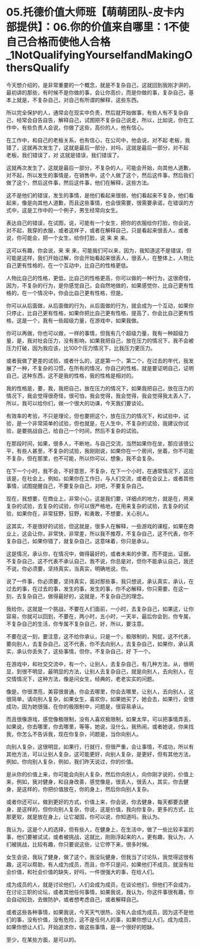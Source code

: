 # 05.托德价值大师班【萌萌团队-皮卡内部提供】：06.你的价值来自哪里：1不使自己合格而使他人合格_1NotQualifyingYourselfandMakingOthersQualify

今天想介绍的，是非常重要的一个概念，就是不复杂自己，这就回到我刚才讲的，最初讲的那些，有时候不是你做的事，会让你高价，而是你做的事，复杂自己，基本上就是，不复杂自己，对自己有所谓的解释，这些东西。

所以完全保护的人，通常会在现实中负责，然后就开始做事，有些人有不复杂自己，经常会自告自告，解释自己，试图把不复杂自己说走，所以，比如说，你在工作中，有些负责人会说，你做了这些，高价的人，他有信心。

在工作中，和自己的老板关系，也有信心，在公司中，他会说，对不起 老板，我错了，这就再次发生了，这就是最后一部分，对吗，这就是最后一部分，对不起 老板，我们错误了，对 这就是错误，我们错误了。

这就再次发生了，这就是最后一部分，不复杂的人，可能会开始，向其他人道歉，对不起，所以发生的事情是，在销售中，这个人做了这个，然后这件事，然后我们做了这个，然后这件事，然后这件事，他们在解释，这些方法。

这不是他们的错误，发生的事情，是他们看起来很弱，他们看起来不复杂，他们看起来，像是向其他人道歉，而且这些事情，也会很需要，很需要承诺，在错误的方式中，这是工作中的一个例子，男生经常向女生。

表达自己的错误，在试图，说，可能有一个女生，把你的衣服给你打脸，你会说，对不起，我穿的衣服，或者这样子，或者在解释自己，只是看起来很丢人，或者说，你可能会，把一个女生，给你打脸，说 来 来 来。

这可以有趣，你会说，来 来 来，可能我们可以来，因为，我知道这不是错误，但可能是这样，我们开始过解，你会开始看起来很丢人，很丢人，在整体上，人物比自己更有性格的，在一个互动中，比自己的性格更低。

人物比自己的性格，更低，比自己的性格更高，你可以做的一种行为，这很奇怪，因为，不复杂的行为，是你感觉自己，会自然地做的，如果感觉你，比自己更有性格的，在一个情况中，你会比自己更有性格，但是。

你可以从后面做，从后面做的行为，从后面做的行为，就会成为一个互动，如果你只停止，比自己更有性格，如果你把比自己更有性格，提高了，你会比自己更有性格，这是一个，我有一些超级力量，在游戏中，如果我做。

你可以再做，你也可以做，一样的事情，但我有几个超级力量，我有一种超级力量，是，我对社会压力，没有影响，如果我把自己，放在压力的情况下，我不会被压力打破，因为我应该，比100个压力情况下，比我压力更压力。

或者我做了更差的试验，或者什么的，这是第一个，第二个，在过去的年代，我发展了一种，不复杂的习惯，在所有的情况，你自己的性格，就是要证明自己，证明自己，这种东西，这不是我的性格，我的性格是相对的。

我的性格是，要，我，我把自己，放在压力的情况下，如果我把自己，放在压力的情况下，我会觉得很奇怪，很可怕，我会觉得，我会觉得，我会觉得我太丢人了，所以，我可以给你们，做一个很大的功课，今天我们要谈论。

有效率的考验，不只是理论，但也要把这个，放在压力的情况下，和试验中，试验，是一个非常简单的试验，但也就是，在人生中，不复杂的试验，我建议你试验，是要挑战自己，给自己一个时间，然后不复杂的试验。

在那段时间，如果，很多人，不断地，与自己交流，当然如果你在坐，那应该很公平，有些人甚至，不复杂的试验，我刚刚说，如果你在一个房间，坐着，你不可能不复杂，但在那里，也不可能，所以你可以，想象，我不会复杂。

在下一个小时，我不会，不好意思，不复杂，在下一个小时，在通常情况下，这应该是，在社会上，例如，如果你在工作日，与人们交流，或者在会议上，或者其他事情，试图提醒自己，不要复杂自己，对吧，不要复杂自己。

现在，我想要，在商业上，非常小心，这是我们要，详细点的地方，就是在，用来复杂的试验，去复杂的试验，你可以很严格地，在用来复杂的试验，去复杂的试验，如果你在，非常狂野，狂野，和勇敢，不想要，关心别人。

这其实，不是很好的试验，但这就是，很多人在解释，一些游戏的课程，如果在商业上，这会让你，非常快，非常差，所以我不推荐，不复杂自己，这不代表，你不复杂自己，如果你错了，就复杂自己，这意味着，你只是承认。

这是情况，承认你，在情况中，做得最好的，或者未来的步骤，而不提出，证据，不复杂自己，这不代表不承认自己，我不说，你总是对，但你不能承认自己，我还不说，你必须要，坚持真实，当真实，明确地说，你。

说了一件事，你必须要，坚持真实，面对那些事，我只想说，承认真实，承认，在过去的事，在过去的事，发生的事，发生的事，你不必解释，你只需要，在这一刻，去复杂自己，做得最好的，这就是，不复杂自己的理念。

我给你，这就是一个挑战，不要在人们面前，一小时，去复杂自己，如果这，让你容易，你就可以回到，不要在，两小时，五小时，一天半，最后你会到，你专属，不复杂自己的生活，你专属不复杂自己，好，所以，要注意。

不要在这一刻，要注意，这不给你承认，只是一个，极限制的，狗屁，这不代表，要向别人，去复杂自己，这不代表，你不去向别人，去复杂自己，如果你，承认真实，承认你丢失了，这些事情，但你，不复杂自己，好 下一个。

在游戏中，和社交交流中，有一个，让别人，去复杂自己，有几种方法，从，很明显，到很不明显，最明显的方法，让别人去复杂自己，就是向别人，去向别人，在交情情况下，这种方法，像是问女生，经典的，老老实实的问题。

像是，你很漂亮，美容很普通，你会去哪里，你会去哪里，让别人，去向别人，这很简单，请向别人复杂，如果女生，喜欢你，如果她买了，她会去，如果行，会很成功，因为她很强，在你的极限制中，问题是，很容易承认。

而且很像游戏，感觉像极限制，没有人喜欢极限制，如果太早，可以把事情弄丢，如果说，你去哪里，你去哪里，等等，她说，没什么，我热闹，或者她说，你来找我，你怎么不告诉我，现在你复杂，问题是，当你向别人。

向别人复杂，这很明显，如果行，行就行，但很严重，会让事情，不成功，所以有其他方法，可以让别人复杂，这可能更好，向别人复杂，是更好，但有其他方法，例如，你向别人复杂，例如，我们昨天说过，你的价值。

是从你的价值上来，你可能会向别人复杂，然后你向别人，向你刚才说的，价值上来，例如，我对健身，和自身改善，感觉像是，很丢人，很丢人，其实，你去健身，是这样的，你把价值放在，你的身上，然后你向别人复杂。

或者你还可以，做到更好的方式，价值上来，你会说，你去健身，每天都要去健身，是这样的，但你向别人复杂，你说，这是价值，我向你复杂，更多的方式，比那更软，就是放在身上，让它凝固，你可以说，你知道吗，我认为。

我认为，这是个人的选择，但有些人，在健身上，在生活中，做了一些比较丰富的事，他们要被试试，或者被挑战，这就比，刚刚浮起来的人，更有趣，我认为，人们被挑战，比较有趣，你只要说这些，让它停下来，很多时候。

女生会说，我玩了健身，做了这个，我没玩健身，但我当了讨论队，我觉得这很有趣，这可以帮助，有人成为成员，而且，你不只是问，如果他们不成员，就没有社会价值，和社会价值的缺失，好吗，一件很强大的事，在给人们。

成为成员的人，就是讨论他们，人们会成为成员，在谈论他们，但他们不会成为，在讨论三职的论坛，或者其他任何事情，如果我说，我认为，你这件事很有趣，你会自动较劲，去做防护，或者想考虑自己，或者解释自己。

或者这些各种事情，如果我说，今天天气很热，没有人会成为成员，因为这不是他们的事，没有价值，没有危险，这不是任何人的事，如果你想让人们，成为成员，如果你想让人们，开始追求你，做这些事情，是一个很好的短缺。

至少，在某些方面，是可以的。